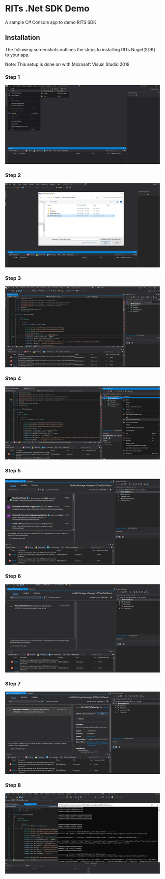 # RITs .Net SDK Demo
A sample C# Console app to demo RITS SDK

## Installation
The following screenshots outlines the steps to installing RITs Nuget(SDK) to your app.

Note: This setup is done on with Microsoft Visual Studio 2019

### Step 1
![](images/img1.jpg)

### Step 2
![](images/img2.jpg)

### Step 3
![](images/img3.jpg)

### Step 4
![](images/img4.jpg)

### Step 5
![](images/img5.jpg)

### Step 6
![](images/img6.jpg)

### Step 7
![](images/img7.jpg)

### Step 8
![](images/img8.jpg)
